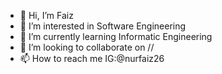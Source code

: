 - 👋 Hi, I’m Faiz
- 👀 I’m interested in Software Engineering
- 🌱 I’m currently learning Informatic Engineering
- 💞️ I’m looking to collaborate on //
- 📫 How to reach me IG:@nurfaiz26

<!---
nurfaiz26/nurfaiz26 is a ✨ special ✨ repository because its `README.md` (this file) appears on your GitHub profile.
You can click the Preview link to take a look at your changes.
--->
